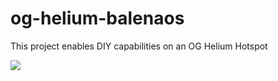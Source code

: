 # og-helium-balenaos

This project enables DIY capabilities on an OG Helium Hotspot

[![](https://www.balena.io/deploy.png)](https://dashboard.balena-cloud.com/deploy?repoUrl=https://github.com/analogdev/og-helium-balenaos)

